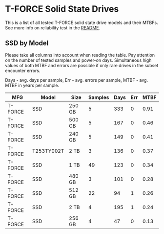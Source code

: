 T-FORCE Solid State Drives
==========================

This is a list of all tested T-FORCE solid state drive models and their MTBFs. See
more info on reliability test in the [README](https://github.com/linuxhw/SMART).

SSD by Model
------------

Please take all columns into account when reading the table. Pay attention on the
number of tested samples and power-on days. Simultaneous high values of both MTBF
and errors are possible if only rare drives in the subset encounter errors.

Days - avg. days per sample,
Err  - avg. errors per sample,
MTBF - avg. MTBF in years per sample.

| MFG       | Model              | Size   | Samples | Days  | Err   | MTBF |
|-----------|--------------------|--------|---------|-------|-------|------|
| T-FORCE   | SSD                | 250 GB | 5       | 333   | 0     | 0.91   |
| T-FORCE   | SSD                | 500 GB | 5       | 167   | 0     | 0.46   |
| T-FORCE   | SSD                | 240 GB | 5       | 149   | 0     | 0.41   |
| T-FORCE   | T253TY002T         | 2 TB   | 3       | 136   | 0     | 0.37   |
| T-FORCE   | SSD                | 1 TB   | 49      | 123   | 0     | 0.34   |
| T-FORCE   | SSD                | 480 GB | 3       | 101   | 0     | 0.28   |
| T-FORCE   | SSD                | 512 GB | 22      | 94    | 1     | 0.26   |
| T-FORCE   | SSD                | 2 TB   | 4       | 195   | 1     | 0.24   |
| T-FORCE   | SSD                | 256 GB | 4       | 47    | 0     | 0.13   |
